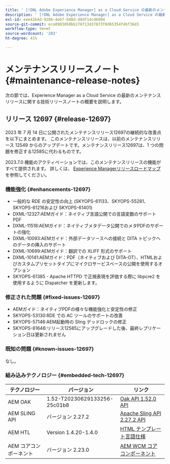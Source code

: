 ```yaml
---
title: ' [!DNL Adobe Experience Manager] as a Cloud Service の最新のメンテナンスリリースノート'
description: ' [!DNL Adobe Experience Manager] as a Cloud Service の最新のメンテナンスリリースノート'
exl-id: eee42b4d-9206-4ebf-b88d-d8df14c46094
source-git-commit: eca0903050bb178f13d37073f8d65354f4bf36d3
workflow-type: tm+mt
source-wordcount: '283'
ht-degree: 41%

---
```


# メンテナンスリリースノート {#maintenance-release-notes}

次の節では、Experience Manager as a Cloud Service の最新のメンテナンスリリースに関する技術リリースノートの概要を説明します。

## リリース 12697 {#release-12697}

2023 年 7 月 14 日に公開されたメンテナンスリリース12697の継続的な改善点を以下にまとめます。 このメンテナンスリリースは、以前のメンテナンスリリース 12549 からのアップデートです。メンテナンスリリース12697は、1 つの問題を修正する12585に代わるものです。

2023.7.0 機能のアクティベーションでは、このメンテナンスリリースの機能がすべて提供されます。 詳しくは、 [Experience Managerリリースロードマップ](https://experienceleague.adobe.com/docs/experience-manager-release-information/aem-release-updates/update-releases-roadmap.html?lang=ja) を参照してください。

### 機能強化 {#enhancements-12697}

- 一般的な RDE の安定性の向上 (SKYOPS-61133、SKYOPS-55281、SKYOPS-61216および SKYOPS-61401)
- DXML-12327:AEMガイド：ネイティブ言語公開での言語変数のサポートPDF
- DXML-11518:AEMガイド：ネイティブメタデータ公開でのメタPDFのサポートの強化
- DXML-10093:AEMガイド：外部データソースへの接続と DITA トピックへのデータの挿入のサポート
- DXML-10699:AEMガイド：翻訳での XLIFF 形式のサポート
- DXML-10141:AEMガイド：PDF（ネイティブおよび DITA-OT）、HTMLおよびカスタムプリセットタイプにマイクロサービスベースの公開を使用するオプション
- SKYOPS-61385 - Apache HTTPD で正規表現を評価する際に libpcre2 を使用するように Dispatcher を更新します。

### 修正された問題 {#fixed-issues-12697}

- AEMガイド：ネイティブPDFの様々な機能強化と安定性の修正
- SKYOPS-53130:RDE での AC ツールのサポートの改善
- SKYOPS-57146:AEM起動時の Sling デッドロックの修正
- SKYOPS-61646:リリース12585にアップグレードした後、最終レプリケーション日は更新されません

### 既知の問題 {#known-issues-12697}

なし。

### 組み込みテクノロジー {#embedded-tech-12697}

| テクノロジー | バージョン | リンク |
|---|---|---|
| AEM OAK | 1.52-T20230629133256-25c01b8 | [Oak API 1.52.0 API](https://www.javadoc.io/doc/org.apache.jackrabbit/oak-api/1.52.0/index.html) |
| AEM SLING API | バージョン 2.27.2 | [Apache Sling API 2.27.2 API](https://www.javadoc.io/doc/org.apache.sling/org.apache.sling.api/latest/index.html) |
| AEM HTL | Version 1.4.20-1.4.0 | [HTML テンプレート言語仕様](https://github.com/adobe/htl-spec) |
| AEM コアコンポーネント | バージョン 2.23.0 | [AEM WCM コアコンポーネント](https://github.com/adobe/aem-core-wcm-components) |
